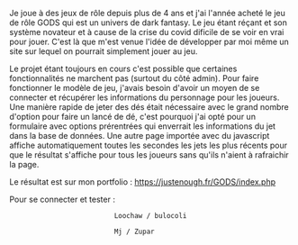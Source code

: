 Je joue à des jeux de rôle depuis plus de 4 ans et j'ai l'année acheté le jeu de rôle GODS qui est un univers de dark fantasy.
Le jeu étant réçant et son système novateur et à cause de la crise du covid dificile de se voir en vrai pour jouer.
C'est là que m'est venue l'idée de développer par moi même un site sur lequel on pourrait simplement jouer au jeu.

Le projet étant toujours en cours c'est possible que certaines fonctionnalités ne marchent pas (surtout du côté admin).
Pour faire fonctionner le modèle de jeu, j'avais besoin d'avoir un moyen de se connecter et récupérer les informations du personnage pour les joueurs.
Une manière rapide de jeter des dés était nécessaire avec le grand nombre d'option pour faire un lancé de dé, c'est pourquoi j'ai opté pour un formulaire avec options prérentrées qui enverrait les informations du jet dans la base de données.
Une autre page importée avec du javascript affiche automatiquement toutes les secondes les jets les plus récents pour que le résultat s'affiche pour tous les joueurs sans qu'ils n'aient à rafraichir la page.

Le résultat est sur mon portfolio : https://justenough.fr/GODS/index.php

Pour se connecter et tester : 

                              Loochaw / bulocoli
                             
                              Mj / Zupar
